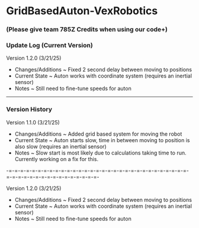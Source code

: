 # GridBasedAuton-VexRobotics
### (Please give team 785Z Credits when using our code+)

### Update Log (Current Version)

Version 1.2.0 (3/21/25)
- Changes/Additions
  ~ Fixed 2 second delay between moving to positions
- Current State
  ~ Auton works with coordinate system (requires an inertial sensor)
- Notes
  ~ Still need to fine-tune speeds for auton

--------------------------------------------------------------------------------------

### Version History

Version 1.1.0 (3/21/25)
- Changes/Additions
  ~ Added grid based system for moving the robot
- Current State
  ~ Auton starts slow, time in between moving to position is also slow (requires an inertial sensor)
- Notes
  ~ Slow start is most likely due to calculations taking time to run. Currently working on a fix for this.

-=-=-=-=-=-=-=-=-=-=-=-=-=-=-=-=-=-=-=-=-=-=-=-=-=-=-=-=-=-=-=-=-=-=-=-=-=-=-=-=-=-=-=-=-=-=-=-

Version 1.2.0 (3/21/25)
- Changes/Additions
  ~ Fixed 2 second delay between moving to positions
- Current State
  ~ Auton works with coordinate system (requires an inertial sensor)
- Notes
  ~ Still need to fine-tune speeds for auton
